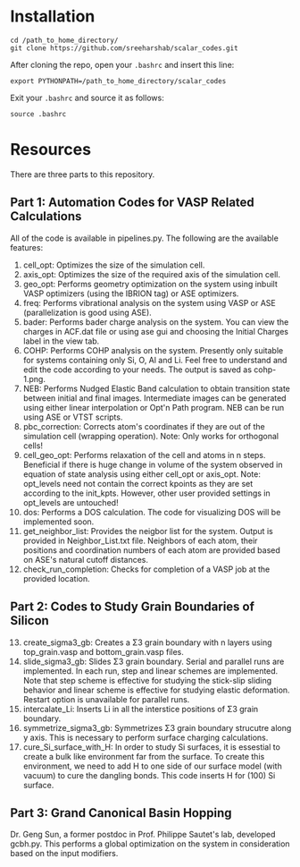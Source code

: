 # Installation
```
cd /path_to_home_directory/
git clone https://github.com/sreeharshab/scalar_codes.git
```
After cloning the repo, open your `.bashrc` and insert this line:
```
export PYTHONPATH=/path_to_home_directory/scalar_codes
```
Exit your `.bashrc` and source it as follows:
```
source .bashrc
```

# Resources
There are three parts to this repository.

## Part 1: Automation Codes for VASP Related Calculations
All of the code is available in pipelines.py. The following are the available features:
1. cell_opt: Optimizes the size of the simulation cell.
2. axis_opt: Optimizes the size of the required axis of the simulation cell.
3. geo_opt: Performs geometry optimization on the system using inbuilt VASP optimizers (using the IBRION tag) or ASE optimizers.
4. freq: Performs vibrational analysis on the system using VASP or ASE (parallelization is good using ASE).
5. bader: Performs bader charge analysis on the system. You can view the charges in ACF.dat file or using ase gui and choosing the Initial Charges label in the view tab.
6. COHP: Performs COHP analysis on the system. Presently only suitable for systems containing only Si, O, Al and Li. Feel free to understand and edit the code according to your needs. The output is saved as cohp-1.png.
7. NEB: Performs Nudged Elastic Band calculation to obtain transition state between initial and final images. Intermediate images can be generated using either linear interpolation or Opt'n Path program. NEB can be run using ASE or VTST scripts.
8. pbc_correction: Corrects atom's coordinates if they are out of the simulation cell (wrapping operation). Note: Only works for orthogonal cells!
9. cell_geo_opt: Performs relaxation of the cell and atoms in n steps. Beneficial if there is huge change in volume of the system observed in equation of state analysis using either cell_opt or axis_opt. Note: opt_levels need not contain the correct kpoints as they are set according to the init_kpts. However, other user provided settings in opt_levels are untouched!
10. dos: Performs a DOS calculation. The code for visualizing DOS will be implemented soon.
11. get_neighbor_list: Provides the neigbor list for the system. Output is provided in Neighbor_List.txt file. Neighbors of each atom, their positions and coordination numbers of each atom are provided based on ASE's natural cutoff distances.
12. check_run_completion: Checks for completion of a VASP job at the provided location.

## Part 2: Codes to Study Grain Boundaries of Silicon 
13. create_sigma3_gb: Creates a Σ3 grain boundary with n layers using top_grain.vasp and bottom_grain.vasp files.
14. slide_sigma3_gb: Slides Σ3 grain boundary. Serial and parallel runs are implemented. In each run, step and linear schemes are implemented. Note that step scheme is effective for studying the stick-slip sliding behavior and linear scheme is effective for studying elastic deformation. Restart option is unavailable for parallel runs.
15. intercalate_Li: Inserts Li in all the interstice positions of Σ3 grain boundary.
16. symmetrize_sigma3_gb: Symmetrizes Σ3 grain boundary strucutre along y axis. This is necessary to perform surface charging calculations.
17. cure_Si_surface_with_H: In order to study Si surfaces, it is essestial to create a bulk like environment far from the surface. To create this environment, we need to add H to one side of our surface model (with vacuum) to cure the dangling bonds. This code inserts H for (100) Si surface.

## Part 3: Grand Canonical Basin Hopping
Dr. Geng Sun, a former postdoc in Prof. Philippe Sautet's lab, developed gcbh.py. This performs a global optimization on the system in consideration based on the input modifiers.